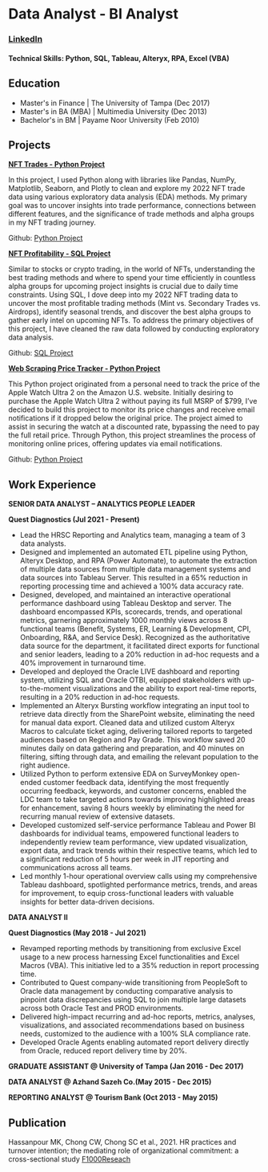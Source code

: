 # Data Analyst - BI Analyst

### [LinkedIn](https://www.linkedin.com/in/moka-kashinejad/)

#### Technical Skills: Python, SQL, Tableau, Alteryx, RPA, Excel (VBA)

## Education
- Master's in Finance  | The University of Tampa (Dec 2017)
- Master's in BA (MBA) | Multimedia University (Dec 2013)
- Bachelor's in BM     | Payame Noor University (Feb 2010)


## Projects

**[NFT Trades - Python Project](https://github.com/Mokakash/NFT_Trades_Project_Python)**

In this project, I used Python along with libraries like Pandas, NumPy, Matplotlib, Seaborn, and Plotly to clean and explore my 2022 NFT trade data using various exploratory data analysis (EDA) methods. My primary goal was to uncover insights into trade performance, connections between different features, and the significance of trade methods and alpha groups in my NFT trading journey.

Github: [Python Project](https://github.com/Mokakash/NFT_Trades_Project_Python)


**[NFT Profitability - SQL Project](https://github.com/Mokakash/NFT_Profitability_Project_SQL)**

Similar to stocks or crypto trading, in the world of NFTs, understanding the best trading methods and where to spend your time efficiently in countless alpha groups for upcoming project insights is crucial due to daily time constraints. Using SQL, I dove deep into my 2022 NFT trading data to uncover the most profitable trading methods (Mint vs. Secondary Trades vs. Airdrops), identify seasonal trends, and discover the best alpha groups to gather early intel on upcoming NFTs.
To address the primary objectives of this project, I have cleaned the raw data followed by conducting exploratory data analysis.

Github: [SQL Project](https://github.com/Mokakash/NFT_Profitability_Project_SQL)

**[Web Scraping Price Tracker - Python Project](https://github.com/Mokakash/Web_Scraping_Price_Tracker_Project_Pyhton)**

This Python project originated from a personal need to track the price of the Apple Watch Ultra 2 on the Amazon U.S. website. Initially desiring to purchase the Apple Watch Ultra 2 without paying its full MSRP of $799, I’ve decided to build this project to monitor its price changes and receive email notifications if it dropped below the original price. The project aimed to assist in securing the watch at a discounted rate, bypassing the need to pay the full retail price. Through Python, this project streamlines the process of monitoring online prices, offering updates via email notifications.

Github: [Python Project](https://github.com/Mokakash/Web_Scraping_Price_Tracker_Project_Pyhton)


## Work Experience
**SENIOR DATA ANALYST – ANALYTICS PEOPLE LEADER**

**Quest Diagnostics (Jul 2021 - Present)**
+ Lead the HRSC Reporting and Analytics team, managing a team of 3 data analysts.
+ Designed and implemented an automated ETL pipeline using Python, Alteryx Desktop, and RPA (Power Automate), to automate the extraction of multiple data sources from multiple data management systems and data sources into Tableau Server. This resulted in a 65% reduction in reporting processing time and achieved a 100% data accuracy rate. 
+ Designed, developed, and maintained an interactive operational performance dashboard using Tableau Desktop and server. The dashboard encompassed KPIs, scorecards, trends, and operational metrics, garnering approximately 1000 monthly views across 8 functional teams (Benefit, Systems, ER, Learning & Development, CPI, Onboarding, R&A, and Service Desk). Recognized as the authoritative data source for the department, it facilitated direct exports for functional and senior leaders, leading to a 20% reduction in ad-hoc requests and a 40% improvement in turnaround time. 
+ Developed and deployed the Oracle LIVE dashboard and reporting system, utilizing SQL and Oracle OTBI, equipped stakeholders with up-to-the-moment visualizations and the ability to export real-time reports, resulting in a 20% reduction in ad-hoc requests.
+ Implemented an Alteryx Bursting workflow integrating an input tool to retrieve data directly from the SharePoint website, eliminating the need for manual data export. Cleaned data and utilized custom Alteryx Macros to calculate ticket aging, delivering tailored reports to targeted audiences based on Region and Pay Grade. This workflow saved 20 minutes daily on data gathering and preparation, and 40 minutes on filtering, sifting through data, and emailing the relevant population to the right audience. 
+ Utilized Python to perform extensive EDA on SurveyMonkey open-ended customer feedback data, identifying the most frequently occurring feedback, keywords, and customer concerns, enabled the LDC team to take targeted actions towards improving highlighted areas for enhancement, saving 8 hours weekly by eliminating the need for recurring manual review of extensive datasets.
+ Developed customized self-service performance Tableau and Power BI dashboards for individual teams, empowered functional leaders to independently review team performance, view updated visualization, export data, and track trends within their respective teams, which led to a significant reduction of 5 hours per week in JIT reporting and communications across all teams. 
+ Led monthly 1-hour operational overview calls using my comprehensive Tableau dashboard, spotlighted performance metrics, trends, and areas for improvement, to equip cross-functional leaders with valuable insights for better data-driven decisions.

**DATA ANALYST II**

**Quest Diagnostics (May 2018 - Jul 2021)**
+ Revamped reporting methods by transitioning from exclusive Excel usage to a new process harnessing Excel functionalities and Excel Macros (VBA). This initiative led to a 35% reduction in report processing time.
+ Contributed to Quest company-wide transitioning from PeopleSoft to Oracle data management by conducting comparative analysis to pinpoint data discrepancies using SQL to join multiple large datasets across both Oracle Test and PROD environments. 
+ Delivered high-impact recurring and ad-hoc reports, metrics, analyses, visualizations, and associated recommendations based on business needs, customized to the audience with a 100% SLA compliance rate.
+ Developed Oracle Agents enabling automated report delivery directly from Oracle, reduced report delivery time by 20%.

**GRADUATE ASSISTANT @ University of Tampa (Jan 2016 - Dec 2017)**

**DATA ANALYST @ Azhand Sazeh  Co.(May 2015 - Dec 2015)**

**REPORTING ANALYST @ Tourism Bank (Oct 2013 - May 2015)**


## Publication
Hassanpour MK, Chong CW, Chong SC et al., 2021. HR practices and turnover intention; the mediating role of organizational commitment: a cross-sectional study
[F1000Reseach](https://f1000research.com/articles/10-1130)
